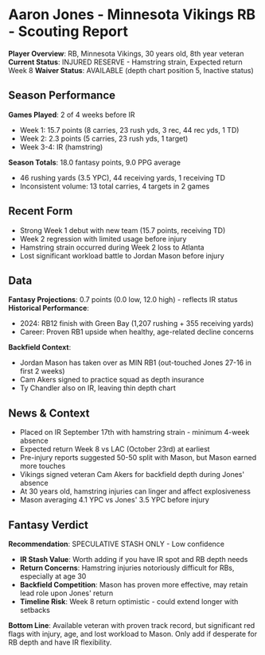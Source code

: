 # Aaron Jones - Minnesota Vikings RB - Scouting Report

**Player Overview**: RB, Minnesota Vikings, 30 years old, 8th year veteran
**Current Status**: INJURED RESERVE - Hamstring strain, Expected return Week 8
**Waiver Status**: AVAILABLE (depth chart position 5, Inactive status)

## Season Performance

**Games Played**: 2 of 4 weeks before IR
- Week 1: 15.7 points (8 carries, 23 rush yds, 3 rec, 44 rec yds, 1 TD)
- Week 2: 2.3 points (5 carries, 23 rush yds, 1 target)
- Week 3-4: IR (hamstring)

**Season Totals**: 18.0 fantasy points, 9.0 PPG average
- 46 rushing yards (3.5 YPC), 44 receiving yards, 1 receiving TD
- Inconsistent volume: 13 total carries, 4 targets in 2 games

## Recent Form

- Strong Week 1 debut with new team (15.7 points, receiving TD)
- Week 2 regression with limited usage before injury
- Hamstring strain occurred during Week 2 loss to Atlanta
- Lost significant workload battle to Jordan Mason before injury

## Data

**Fantasy Projections**: 0.7 points (0.0 low, 12.0 high) - reflects IR status
**Historical Performance**:
- 2024: RB12 finish with Green Bay (1,207 rushing + 355 receiving yards)
- Career: Proven RB1 upside when healthy, age-related decline concerns

**Backfield Context**:
- Jordan Mason has taken over as MIN RB1 (out-touched Jones 27-16 in first 2 weeks)
- Cam Akers signed to practice squad as depth insurance
- Ty Chandler also on IR, leaving thin depth chart

## News & Context

- Placed on IR September 17th with hamstring strain - minimum 4-week absence
- Expected return Week 8 vs LAC (October 23rd) at earliest
- Pre-injury reports suggested 50-50 split with Mason, but Mason earned more touches
- Vikings signed veteran Cam Akers for backfield depth during Jones' absence
- At 30 years old, hamstring injuries can linger and affect explosiveness
- Mason averaging 4.1 YPC vs Jones' 3.5 YPC before injury

## Fantasy Verdict

**Recommendation**: SPECULATIVE STASH ONLY - Low confidence
- **IR Stash Value**: Worth adding if you have IR spot and RB depth needs
- **Return Concerns**: Hamstring injuries notoriously difficult for RBs, especially at age 30
- **Backfield Competition**: Mason has proven more effective, may retain lead role upon Jones' return
- **Timeline Risk**: Week 8 return optimistic - could extend longer with setbacks

**Bottom Line**: Available veteran with proven track record, but significant red flags with injury, age, and lost workload to Mason. Only add if desperate for RB depth and have IR flexibility.